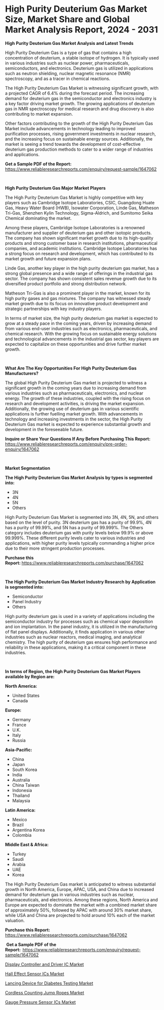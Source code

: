 <p><h1>High Purity Deuterium Gas Market Size, Market Share and Global Market Analysis Report, 2024 - 2031</h1></p><p><strong>High Purity Deuterium Gas Market Analysis and Latest Trends</strong></p>
<p><p>High Purity Deuterium Gas is a type of gas that contains a high concentration of deuterium, a stable isotope of hydrogen. It is typically used in various industries such as nuclear power, pharmaceuticals, semiconductors, and electronics. Deuterium gas is utilized in applications such as neutron shielding, nuclear magnetic resonance (NMR) spectroscopy, and as a tracer in chemical reactions.</p><p>The High Purity Deuterium Gas Market is witnessing significant growth, with a projected CAGR of 6.4% during the forecast period. The increasing demand for deuterium gas in the semiconductor and electronics industry is a key factor driving market growth. The growing applications of deuterium gas in NMR spectroscopy for medical research and drug discovery is also contributing to market expansion.</p><p>Other factors contributing to the growth of the High Purity Deuterium Gas Market include advancements in technology leading to improved purification processes, rising government investments in nuclear research, and the increasing focus on sustainable energy sources. Additionally, the market is seeing a trend towards the development of cost-effective deuterium gas production methods to cater to a wider range of industries and applications.</p></p>
<p><strong>Get a Sample PDF of the Report:&nbsp;</strong> <a href="https://www.reliableresearchreports.com/enquiry/request-sample/1647062">https://www.reliableresearchreports.com/enquiry/request-sample/1647062</a></p>
<p>&nbsp;</p>
<p><strong>High Purity Deuterium Gas Major Market Players</strong></p>
<p><p>The High Purity Deuterium Gas Market is highly competitive with key players such as Cambridge Isotope Laboratories, CSIC, Guangdong Huate Gas, Heavy Water Board (HWB), Isowater Corporation, Linde Gas, Matheson Tri-Gas, Shenzhen Kylin Technology, Sigma-Aldrich, and Sumitomo Seika Chemical dominating the market.</p><p>Among these players, Cambridge Isotope Laboratories is a renowned manufacturer and supplier of deuterium gas and other isotopic products. The company has shown significant market growth due to its high-quality products and strong customer base in research institutions, pharmaceutical companies, and academic institutions. Cambridge Isotope Laboratories has a strong focus on research and development, which has contributed to its market growth and future expansion plans.</p><p>Linde Gas, another key player in the high purity deuterium gas market, has a strong global presence and a wide range of offerings in the industrial gas sector. The company has shown consistent sales revenue growth due to its diversified product portfolio and strong distribution network.</p><p>Matheson Tri-Gas is also a prominent player in the market, known for its high purity gases and gas mixtures. The company has witnessed steady market growth due to its focus on innovative product development and strategic partnerships with key industry players.</p><p>In terms of market size, the high purity deuterium gas market is expected to grow at a steady pace in the coming years, driven by increasing demand from various end-user industries such as electronics, pharmaceuticals, and chemical research. With the growing focus on sustainable energy solutions and technological advancements in the industrial gas sector, key players are expected to capitalize on these opportunities and drive further market growth.</p></p>
<p>&nbsp;</p>
<p><strong>What Are The Key Opportunities For High Purity Deuterium Gas Manufacturers?</strong></p>
<p><p>The global High Purity Deuterium Gas market is projected to witness a significant growth in the coming years due to increasing demand from various industries such as pharmaceuticals, electronics, and nuclear energy. The growth of these industries, coupled with the rising focus on research and development activities, is driving the market expansion. Additionally, the growing use of deuterium gas in various scientific applications is further fuelling market growth. With advancements in technology and increasing investments in the sector, the High Purity Deuterium Gas market is expected to experience substantial growth and development in the foreseeable future.</p></p>
<p><strong>Inquire or Share Your Questions If Any Before Purchasing This Report:</strong> <a href="https://www.reliableresearchreports.com/enquiry/pre-order-enquiry/1647062">https://www.reliableresearchreports.com/enquiry/pre-order-enquiry/1647062</a></p>
<p>&nbsp;</p>
<p><strong>Market Segmentation</strong></p>
<p><strong>The High Purity Deuterium Gas Market Analysis by types is segmented into:</strong></p>
<p><ul><li>3N</li><li>4N</li><li>5N</li><li>Others</li></ul></p>
<p><p>High Purity Deuterium Gas Market is segmented into 3N, 4N, 5N, and others based on the level of purity. 3N deuterium gas has a purity of 99.9%, 4N has a purity of 99.99%, and 5N has a purity of 99.999%. The Others category includes deuterium gas with purity levels below 99.9% or above 99.999%. These different purity levels cater to various industries and applications, with higher purity levels typically commanding a higher price due to their more stringent production processes.</p></p>
<p><strong>Purchase this Report:&nbsp;</strong><a href="https://www.reliableresearchreports.com/purchase/1647062">https://www.reliableresearchreports.com/purchase/1647062</a></p>
<p>&nbsp;</p>
<p><strong>The High Purity Deuterium Gas Market Industry Research by Application is segmented into:</strong></p>
<p><ul><li>Semiconductor</li><li>Panel Industry</li><li>Others</li></ul></p>
<p><p>High purity deuterium gas is used in a variety of applications including the semiconductor industry for processes such as chemical vapor deposition and ion implantation. In the panel industry, it is utilized in the manufacturing of flat panel displays. Additionally, it finds application in various other industries such as nuclear reactors, medical imaging, and analytical chemistry. The high purity of deuterium gas ensures high performance and reliability in these applications, making it a critical component in these industries.</p></p>
<p>&nbsp;</p>
<p><strong>In terms of Region, the High Purity Deuterium Gas Market Players available by Region are:</strong></p>
<p>
    <p> <strong> North America: </strong>
        <ul>
            <li>United States</li>
            <li>Canada</li>
        </ul>
        </p> 
    <p> <strong> Europe: </strong>
        <ul>
            <li>Germany</li>
            <li>France</li>
            <li>U.K.</li>
            <li>Italy</li>
            <li>Russia</li>
        </ul>
        </p> 
    <p> <strong> Asia-Pacific: </strong>
        <ul>
            <li>China</li>
            <li>Japan</li>
            <li>South Korea</li>
            <li>India</li>
            <li>Australia</li>
            <li>China Taiwan</li>
            <li>Indonesia</li>
            <li>Thailand</li>
            <li>Malaysia</li>
        </ul>
        </p> 
    <p> <strong> Latin America: </strong>
        <ul>
            <li>Mexico</li>
            <li>Brazil</li>
            <li>Argentina Korea</li>
            <li>Colombia</li>
        </ul>
        </p> 
    <p> <strong> Middle East & Africa: </strong>
        <ul>
            <li>Turkey</li>
            <li>Saudi</li>
            <li>Arabia</li>
            <li>UAE</li>
            <li>Korea</li>
        </ul>
    </p>
    </p>
<p><p>The High Purity Deuterium Gas market is anticipated to witness substantial growth in North America, Europe, APAC, USA, and China due to increased demand for deuterium gas in various industries such as nuclear, pharmaceuticals, and electronics. Among these regions, North America and Europe are expected to dominate the market with a combined market share of approximately 50%, followed by APAC with around 30% market share, while USA and China are projected to hold around 10% each of the market valuation.</p></p>
<p><strong>Purchase this Report: </strong><a href="https://www.reliableresearchreports.com/purchase/1647062">https://www.reliableresearchreports.com/purchase/1647062</a></p>
<p>&nbsp;<strong>Get a Sample PDF of the Report:&nbsp;&nbsp;</strong><a href="https://www.reliableresearchreports.com/enquiry/request-sample/1647062">https://www.reliableresearchreports.com/enquiry/request-sample/1647062</a></p>
<p><strong></strong></p>
<p><p><a href="https://metal-farmhouse-e95.notion.site/Display-Controller-and-Driver-IC-Market-A-Comprehensive-Report-of-its-Market-Share-Growth-Trends--8ede915bc3e34d3d8f543af5e92410ba">Display Controller and Driver IC Market</a></p><p><a href="https://view.publitas.com/reportprime-1/hall-effect-sensor-ics-market-growth-market-trends-covid-19-impact-and-forecasts-for-period-from-2024-2031/">Hall Effect Sensor ICs Market</a></p><p><a href="https://crocus-run-b5a.notion.site/Lancing-Device-for-Diabetes-Testing-Market-Challenges-Opportunities-and-Growth-Drivers-and-Major--4b0bbfdfcbd64e0cad80d7757884f233">Lancing Device for Diabetes Testing Market</a></p><p><a href="https://gratis-rainforest-2ca.notion.site/Cordless-Counting-Jump-Ropes-Market-Research-Report-The-Key-To-Successful-Business-Strategy-Forecas-b9de9794daba4a279813258422027ae2">Cordless Counting Jump Ropes Market</a></p><p><a href="https://view.publitas.com/reportprime-1/gauge-pressure-sensor-ics-market-size-and-examines-its-market-scope-with-a-primary-focus-on-growth-opportunities-and-forecasted-trends-spanning-from-2024-to-2031/">Gauge Pressure Sensor ICs Market</a></p></p>